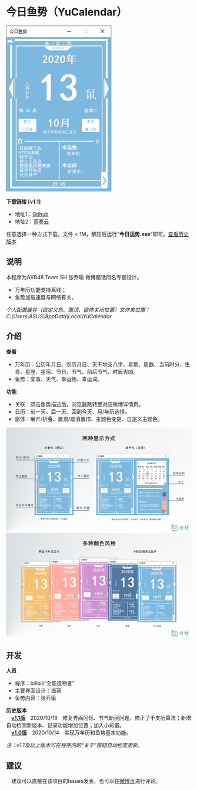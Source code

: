 # 今日鱼势（YuCalendar）
![主窗体界面](https://github.com/tp1415926535/YuCalendar/raw/main/%E6%A6%82%E8%BF%B0%E5%9B%BE/%E8%93%9D%E7%AD%BE.png)

**下载链接 [v1.1]**   
- 地址1：[Github](https://github.com/tp1415926535/YuCalendar/raw/main/%E4%BB%8A%E6%97%A5%E9%B1%BC%E5%8A%BFv1.1.rar)   
- 地址2：[蓝奏云](https://wws.lanzous.com/i9DJ1hhacgh)   

任意选择一种方式下载，文件 < 1M，解压后运行“**今日运势.exe**”即可。[查看历史版本](https://github.com/tp1415926535/YuCalendar#%E5%BC%80%E5%8F%91)    
   
**说明**   
-   
  本程序为AKB48 Team SH 张乔瑜 微博超话同名专题设计。   
- 万年历功能支持离线；   
- 鱼势加载速度与网络有关。   

*个人配置缓存（自定义色、置顶、窗体关闭位置）文件夹位置：C:\Users\ASUS\AppData\Local\YuCalendar*   

**介绍**
-    

**查看**   
- 万年历：公历年月日、农历月日、天干地支八字、星期、周数、当前时分、生肖、星座、星宿、节日、节气、前后节气、时辰吉凶。      
- 鱼势：宜事、天气、幸运物、幸运词。   
   
**功能**
- 关联：双击鱼势描述后，浏览器跳转至对应微博详情页。   
- 日历：前一天、后一天、回到今天、月/年历选择。   
- 窗体：展开/折叠、置顶/取消置顶、主题色变更、自定义主题色。    
   
![功能介绍](https://github.com/tp1415926535/YuCalendar/raw/main/%E6%A6%82%E8%BF%B0%E5%9B%BE/%E4%BB%8A%E6%97%A5%E9%B1%BC%E5%8A%BF%E6%8A%98%E5%8F%A0%E5%B1%95%E5%BC%80.jpg)   
![主题色](https://github.com/tp1415926535/YuCalendar/raw/main/%E6%A6%82%E8%BF%B0%E5%9B%BE/%E4%BB%8A%E6%97%A5%E9%B1%BC%E5%8A%BF%E4%B8%BB%E9%A2%98%E8%89%B2.jpg)   

**开发**   
-  
**人员**   
- 程序：bilibili“全能造物者”   
- 主要界面设计：海苔   
- 鱼势内容：张乔瑜   
   
**历史版本**   
　**[v1.1版](https://wws.lanzous.com/i9DJ1hhacgh)**　2020/10/16　修复界面闪烁、节气断层问题，修正了干支历算法；新增自动检测新版本、记录功能增加位置；加入小彩蛋。    
　**[v1.0版](https://wws.lanzous.com/iKiumhgeeta)**　2020/10/14　实现万年历和鱼势基本功能。
 </br>   
    
   *注：v1.1及以上版本可在程序内的“关于”按钮自动检查更新。*   
   
**建议**
- 
　建议可以直接在该项目的Issues发表，也可以在[微博页](https://weibo.com/6505195747/JpbnSFUgI?type=comment#_loginLayer_1602732729227)进行评论。
